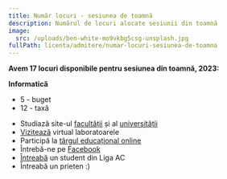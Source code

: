 ```yaml
---
title: Număr locuri - sesiunea de toamnă
description: Numărul de locuri alocate sesiunii din toamnă
image:
  src: /uploads/ben-white-mo9vkbg5csg-unsplash.jpg
fullPath: licenta/admitere/numar-locuri-sesiunea-de-toamna
---
```

<Block color="green">

**Avem 17 locuri disponibile pentru sesiunea din toamnă, 2023:**

**Informatică**

* 5 - buget
* 12 - taxă

</Block>



* Studiază site-ul [facultății](https://ac.upt.ro/) și al [universității](http://upt.ro/)
* [Vizitează](https://visit.upt.ro) virtual laboratoarele [](http://upt.ro/)
* Participă la [târgul educațional online](https://smart.upt.ro/) 
* Întrebă-ne pe [Facebook](https://www.facebook.com/ac.upt.ro)
* [Întreabă](https://ligaac.ro/) un student din Liga AC
* Întreabă un prieten :)